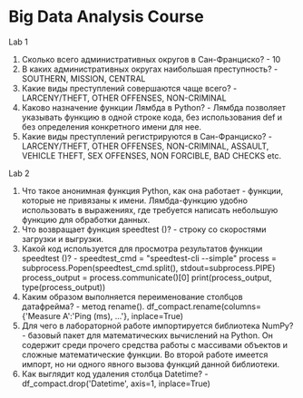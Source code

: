 # Big Data Analysis Course

Lab 1
1.	Сколько всего административных округов в Сан-Франциско? - 10
2.	В каких административных округах наибольшая преступность? - SOUTHERN, MISSION, CENTRAL
3.	Какие виды преступлений совершаются чаще всего? - LARCENY/THEFT, OTHER OFFENSES, NON-CRIMINAL
4.	Каково назначение функции Лямбда в Python? - Лямбда позволяет указывать функцию в одной строке кода, без использования def и без определения конкретного имени для нее.
5.	Какие виды преступлений регистрируются в Сан-Франциско? - LARCENY/THEFT, OTHER OFFENSES, NON-CRIMINAL, ASSAULT, VEHICLE THEFT, SEX OFFENSES, NON FORCIBLE, BAD CHECKS etc.


Lab 2
1.	Что такое анонимная функция Python, как она работает - функции, которые не привязаны к имени. Лямбда-функцию удобно использовать в выражениях, где требуется написать небольшую функцию для обработки данных.
2.	Что возвращает функция speedtest ()? - строку со скоростями загрузки и выгрузки.
3.	Какой код используется для просмотра результатов функции speedtest ()? - 
    speedtest_cmd = "speedtest-cli --simple"
    process = subprocess.Popen(speedtest_cmd.split(), stdout=subprocess.PIPE)
    process_output = process.communicate()[0]
    print(process_output, type(process_output))
5.	Каким образом выполняется переименование столбцов датафрейма? - метод rename(). df_compact.rename(columns={'Measure A':'Ping (ms), ...'}, inplace=True)
6.	Для чего в лабораторной работе импортируется библиотека NumPy? - базовый пакет для математических вычислений на Python. Он содержит среди прочего средства работы с массивами объектов и сложные математические функции. Во второй работе имеется импорт, но ни одного явного вызова функций данной библиотеки.
7.	Как выглядит код удаления столбца Datetime? - df_compact.drop('Datetime', axis=1, inplace=True)
